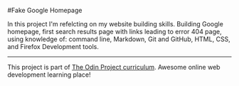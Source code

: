 #Fake Google Homepage

In this project I'm refelcting on my website building skills.
Building Google homepage, first search results page with links leading
to error 404 page, using knowledge of: command line, Markdown, Git and 
GitHub, HTML, CSS, and Firefox Development tools.

---

This project is part of [The Odin Project curriculum](https://www.theodinproject.com/).
Awesome online web development learning place!
